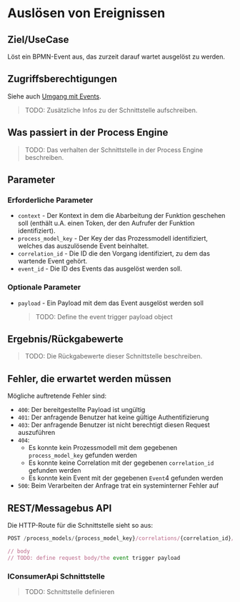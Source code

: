 # Auslösen von Ereignissen

## Ziel/UseCase

Löst ein BPMN-Event aus, das zurzeit darauf wartet ausgelöst zu werden.

## Zugriffsberechtigungen

Siehe auch [Umgang mit Events](./dealing_with_events.md).

> TODO: Zusätzliche Infos zu der Schnittstelle aufschreiben.

## Was passiert in der Process Engine

> TODO: Das verhalten der Schnittstelle in der Process Engine beschreiben.

## Parameter

### Erforderliche Parameter

* `context` - Der Kontext in dem die Abarbeitung der Funktion geschehen soll
  (enthält u.A. einen Token, der den Aufrufer der Funktion identifiziert).
* `process_model_key` - Der Key der das Prozessmodell identifiziert, welches
  das auszulösende Event beinhaltet.
* `correlation_id` - Die ID die den Vorgang identifiziert, zu dem das wartende
  Event gehört.
* `event_id` - Die ID des Events das ausgelöst werden soll.

### Optionale Parameter

* `payload` - Ein Payload mit dem das Event ausgelöst werden soll
  > TODO: Define the event trigger payload object

## Ergebnis/Rückgabewerte

> TODO: Die Rückgabewerte dieser Schnittstelle beschreiben.

## Fehler, die erwartet werden müssen

Mögliche auftretende Fehler sind:
- `400`: Der bereitgestellte Payload ist ungültig
- `401`: Der anfragende Benutzer hat keine gültige Authentifizierung
- `403`: Der anfragende Benutzer ist nicht berechtigt diesen Request auszuführen
- `404`:
  - Es konnte kein Prozessmodell mit dem gegebenen `process_model_key`
    gefunden werden
  - Es konnte keine Correlation mit der gegebenen `correlation_id`
    gefunden werden
  - Es konnte kein Event mit der gegebenen `Event`4
    gefunden werden
- `500`: Beim Verarbeiten der Anfrage trat ein systeminterner Fehler auf

## REST/Messagebus API

Die HTTP-Route für die Schnittstelle sieht so aus:

```JavaScript
POST /process_models/{process_model_key}/correlations/{correlation_id}/events/{event_id}/trigger

// body
// TODO: define request body/the event trigger payload
```

### IConsumerApi Schnittstelle

> TODO: Schnittstelle definieren
